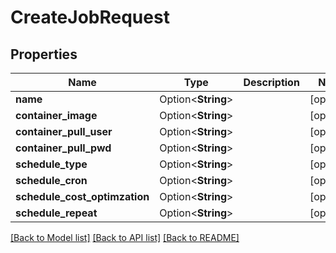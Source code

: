 # CreateJobRequest

## Properties

Name | Type | Description | Notes
------------ | ------------- | ------------- | -------------
**name** | Option<**String**> |  | [optional]
**container_image** | Option<**String**> |  | [optional]
**container_pull_user** | Option<**String**> |  | [optional]
**container_pull_pwd** | Option<**String**> |  | [optional]
**schedule_type** | Option<**String**> |  | [optional]
**schedule_cron** | Option<**String**> |  | [optional]
**schedule_cost_optimzation** | Option<**String**> |  | [optional]
**schedule_repeat** | Option<**String**> |  | [optional]

[[Back to Model list]](../README.md#documentation-for-models) [[Back to API list]](../README.md#documentation-for-api-endpoints) [[Back to README]](../README.md)


